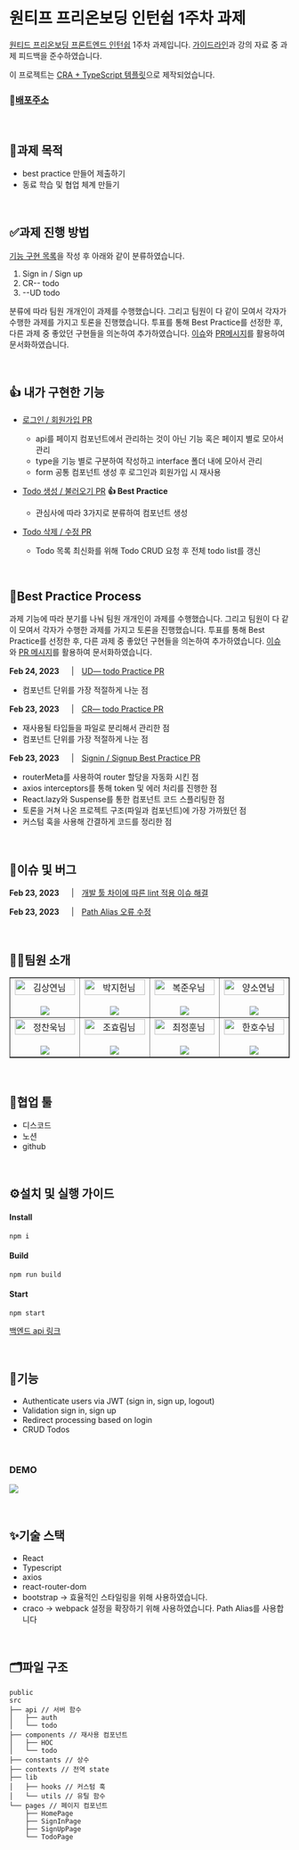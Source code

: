 # 원티프 프리온보딩 인턴쉽 1주차 과제

[원티드 프리온보딩 프론트엔드 인턴쉽](https://www.wanted.co.kr/events/pre_ob_fe_9?utm_source=email&utm_medium=braze_mkt&utm_campaign=learning_pre_ob_fe_9) 1주차 과제입니다. [가이드라인](https://github.com/walking-sunset/selection-task)과 강의 자료 중 과제 피드백을 준수하였습니다.

이 프로젝트는 [CRA + TypeScript 템플릿](https://create-react-app.dev/docs/adding-typescript/)으로 제작되었습니다.

### 🔗[배포주소](https://wanted-pre-onboarding-team8-1.netlify.app/signin)

<br />

## 📝과제 목적

- best practice 만들어 제출하기
- 동료 학습 및 협업 체계 만들기

<br />

## ✅과제 진행 방법

[기능 구현 목록](/REQUIREMENTS.md)을 작성 후 아래와 같이 분류하였습니다.

1. Sign in / Sign up
2. CR-- todo
3. --UD todo

분류에 따라 팀원 개개인이 과제를 수행했습니다. 그리고 팀원이 다 같이 모여서 각자가 수행한 과제를 가지고 토론을 진행했습니다. 투표를 통해 Best Practice를 선정한 후, 다른 과제 중 좋았던 구현들을 의논하여 추가하였습니다. [이슈](https://github.com/Wanted-PreOnboarding-Team-8/wanted-pre-onboarding-frontend-1/issues)와 [PR메시지](https://github.com/Wanted-PreOnboarding-Team-8/wanted-pre-onboarding-frontend-1/pulls)를 활용하여 문서화하였습니다.

<br />

## 👍 내가 구현한 기능

- [로그인 / 회원가입 PR](https://github.com/Wanted-PreOnboarding-Team-8/pre-onboarding-9th-1-8/pull/5)
    - api를 페이지 컴포넌트에서 관리하는 것이 아닌 기능 혹은 페이지 별로 모아서 관리
    - type을 기능 별로 구분하여 작성하고 interface 폴더 내에 모아서 관리
    - form 공통 컴포넌트 생성 후 로그인과 회원가입 시 재사용
    
- [Todo 생성 / 불러오기 PR](https://github.com/Wanted-PreOnboarding-Team-8/pre-onboarding-9th-1-8/pull/11) **👍 Best Practice**
    - 관심사에 따라 3가지로 분류하여 컴포넌트 생성
    
- [Todo 삭제 / 수정 PR](https://github.com/Wanted-PreOnboarding-Team-8/pre-onboarding-9th-1-8/pull/21)
    - Todo 목록 최신화를 위해 Todo CRUD 요청 후 전체 todo list를 갱신

<br />

## 🌟Best Practice Process

과제 기능에 따라 분기를 나눠 팀원 개개인이 과제를 수행했습니다.
그리고 팀원이 다 같이 모여서 각자가 수행한 과제를 가지고 토론을 진행했습니다.
투표를 통해 Best Practice를 선정한 후, 다른 과제 중 좋았던 구현들을 의논하여 추가하였습니다.
[이슈](https://github.com/Wanted-PreOnboarding-Team-8/wanted-pre-onboarding-frontend-1/issues)와 [PR 메시지](https://github.com/Wanted-PreOnboarding-Team-8/wanted-pre-onboarding-frontend-1/pulls)를 활용하여 문서화하였습니다.

**Feb 24, 2023**  　|　[UD— todo Practice PR](https://github.com/Wanted-PreOnboarding-Team-8/wanted-pre-onboarding-frontend-1/pull/25)

- 컴포넌트 단위를 가장 적절하게 나눈 점

**Feb 23, 2023**  　|　[CR— todo Practice PR](https://github.com/Wanted-PreOnboarding-Team-8/wanted-pre-onboarding-frontend-1/pull/11)

- 재사용될 타입들을 파일로 분리해서 관리한 점
- 컴포넌트 단위를 가장 적절하게 나눈 점

**Feb 23, 2023**  　|　[Signin / Signup Best Practice PR](https://github.com/Wanted-PreOnboarding-Team-8/wanted-pre-onboarding-frontend-1/pull/3)

- routerMeta를 사용하여 router 할당을 자동화 시킨 점
- axios interceptors를 통해 token 및 에러 처리를 진행한 점
- React.lazy와 Suspense를 통한 컴포넌트 코드 스플리팅한 점
- 토론을 거쳐 나온 프로젝트 구조(파일과 컴포넌트)에 가장 가까웠던 점
- 커스텀 훅을 사용해 간결하게 코드를 정리한 점

<br />

## 🐞이슈 및 버그

**Feb 23, 2023**  　|　[개발 툴 차이에 따른 lint 적용 이슈 해결](https://github.com/Wanted-PreOnboarding-Team-8/wanted-pre-onboarding-frontend-1/pull/11/commits/d995d1cf6607353e4dc288cf9e832b58bb542147)

**Feb 23, 2023**  　|　[Path Alias 오류 수정](https://github.com/Wanted-PreOnboarding-Team-8/wanted-pre-onboarding-frontend-1/pull/1)

<br />

## 👨‍💻팀원 소개

<table border>
  <tbody>
    <tr>
       <td align="center" width="200px">
        <img width="100%" src="https://avatars.githubusercontent.com/u/67201870?v=4"  alt="김상연님"/><br />
        <br/>
        <a href="https://github.com/greyHairChooseLife">
          <img src="https://img.shields.io/badge/김상연-000?style=flat-round&logo=GitHub&logoColor=white"/>
        </a>
      </td>
      <td align="center" width="200px">
        <img width="100%" src='https://avatars.githubusercontent.com/u/90181028?v=4'  alt="박지헌님"/><br />
        <br/>
        <a href="https://github.com/jiheon788">
          <img src="https://img.shields.io/badge/박지헌-000?style=flat-round&logo=GitHub&logoColor=white"/>
        </a>
      </td>
      <td align="center" width="200px">
        <img width="100%" src="https://avatars.githubusercontent.com/u/106523012?v=4"  alt="복준우님"/><br />
       <br/>
        <a href="https://github.com/bokjunwoo">
          <img src="https://img.shields.io/badge/복준우-000?style=flat-round&logo=GitHub&logoColor=white"/>
        </a>
      </td>
      <td align="center" width="200px">
        <img width="100%" src="https://avatars.githubusercontent.com/u/48446896?v=4"  alt="양소연님"/><br/>
                <br/>
        <a href="https://github.com/Noeyso">
          <img src="https://img.shields.io/badge/양소연-000?style=flat-round&logo=GitHub&logoColor=white"/>
        </a>
      </td>
     </tr>
         <tr>
      <td align="center" width="200px">
        <img width="100%" src="https://avatars.githubusercontent.com/u/62588402?v=4"  alt="정찬욱님"/><br />
       <br/>
        <a href="https://github.com/raw20">
          <img src="https://img.shields.io/badge/정찬욱-000?style=flat-round&logo=GitHub&logoColor=white"/>
        </a>
      </td>
      <td align="center" width="200px">
        <img width="100%" src="https://avatars.githubusercontent.com/u/103406196?v=4"  alt="조효림님"/><br/>
       <br/>
        <a href="https://github.com/hyorimcho">
          <img src="https://img.shields.io/badge/조효림-000?style=flat-round&logo=GitHub&logoColor=white"/>
        </a>
      </td>
      <td align="center" width="200px">
        <img width="100%" src="https://avatars.githubusercontent.com/u/82688516?v=4"  alt="최정훈님"/><br/>
                <br/>
        <a href="https://github.com/jhoon9494">
          <img src="https://img.shields.io/badge/최정훈-000?style=flat-round&logo=GitHub&logoColor=white"/>
        </a>
      </td>
      <td align="center" width="200px">
        <img width="100%" src="https://avatars.githubusercontent.com/u/17325845?v=4"  alt="한호수님"/><br/>
       <br/>
        <a href="https://github.com/tnghgks">
          <img src="https://img.shields.io/badge/한호수-000?style=flat-round&logo=GitHub&logoColor=white"/>
        </a>
      </td>
     </tr>
  </tbody>
</table>

<br />

## 🤝협업 툴

- 디스코드
- 노션
- github

<br />

## ⚙️설치 및 실행 가이드

#### Install

```
npm i
```

#### Build

```
npm run build
```

#### Start

```
npm start
```

[백엔드 api 링크](https://github.com/walking-sunset/selection-task)

<br />

## 🚀기능

- Authenticate users via JWT (sign in, sign up, logout)
- Validation sign in, sign up
- Redirect processing based on login
- CRUD Todos

<br />

### DEMO
![](https://user-images.githubusercontent.com/90181028/218148314-5036b532-a75d-4e87-b0f3-7e542a0ffbca.gif)

<br />

## ✨기술 스택

- React
- Typescript
- axios
- react-router-dom
- bootstrap → 효율적인 스타일링을 위해 사용하였습니다.
- craco → webpack 설정을 확장하기 위해 사용하였습니다. Path Alias를 사용합니다

<br />

## 🗂️파일 구조

```
public
src
├── api // 서버 함수
│   ├── auth
│   └── todo
├── components // 재사용 컴포넌트
│   ├── HOC
│   └── todo
├── constants // 상수
├── contexts // 전역 state
├── lib
│   ├── hooks // 커스텀 훅
│   └── utils // 유틸 함수
└── pages // 페이지 컴포넌트
    ├── HomePage
    ├── SignInPage
    ├── SignUpPage
    └── TodoPage
```
